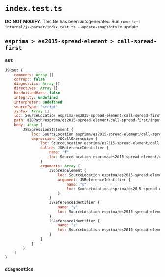 # `index.test.ts`

**DO NOT MODIFY**. This file has been autogenerated. Run `rome test internal/js-parser/index.test.ts --update-snapshots` to update.

## `esprima > es2015-spread-element > call-spread-first`

### `ast`

```javascript
JSRoot {
	comments: Array []
	corrupt: false
	diagnostics: Array []
	directives: Array []
	hasHoistedVars: false
	integrity: undefined
	interpreter: undefined
	sourceType: "script"
	syntax: Array []
	loc: SourceLocation esprima/es2015-spread-element/call-spread-first/input.js 1:0-2:0
	path: UIDPath<esprima/es2015-spread-element/call-spread-first/input.js>
	body: Array [
		JSExpressionStatement {
			loc: SourceLocation esprima/es2015-spread-element/call-spread-first/input.js 1:0-1:14
			expression: JSCallExpression {
				loc: SourceLocation esprima/es2015-spread-element/call-spread-first/input.js 1:0-1:13
				callee: JSReferenceIdentifier {
					name: "f"
					loc: SourceLocation esprima/es2015-spread-element/call-spread-first/input.js 1:0-1:1 (f)
				}
				arguments: Array [
					JSSpreadElement {
						loc: SourceLocation esprima/es2015-spread-element/call-spread-first/input.js 1:2-1:6
						argument: JSReferenceIdentifier {
							name: "x"
							loc: SourceLocation esprima/es2015-spread-element/call-spread-first/input.js 1:5-1:6 (x)
						}
					}
					JSReferenceIdentifier {
						name: "y"
						loc: SourceLocation esprima/es2015-spread-element/call-spread-first/input.js 1:8-1:9 (y)
					}
					JSReferenceIdentifier {
						name: "z"
						loc: SourceLocation esprima/es2015-spread-element/call-spread-first/input.js 1:11-1:12 (z)
					}
				]
			}
		}
	]
}
```

### `diagnostics`

```

```
